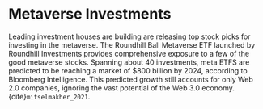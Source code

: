 # Metaverse Investments

Leading investment houses are building are releasing top stock picks for investing in the metaverse. The Roundhill Ball Metaverse ETF launched by Roundhill Investments provides comprehensive exposure to a few of the good metaverse stocks. Spanning about 40 investments, meta ETFS are predicted to be reaching a market of $800 billion by 2024, according to Bloomberg Intelligence. This predicted growth still accounts for only Web 2.0 companies, ignoring the vast potential of the Web 3.0 economy.  {cite}`mitselmakher_2021`. 